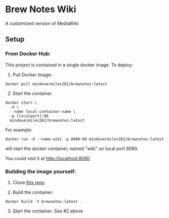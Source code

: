 # Brew Notes Wiki

A customized version of MediaWiki

## Setup

### From Docker Hub:

This project is contained in a single docker image. To deploy:

1. Pull Docker Image:

`docker pull mindovermiles262/brewnotes:latest`

2. Start the container
```
docker start \
  -d \
  --name local-container-name \
  -p [localport]:80
  mindovermiles262/brewnotes:latest
```

For example:

`docker run -d --name wiki -p 8080:80 mindovermiles262/brewnotes:latest`

will start the docker container, named "wiki" on local port 8080.

You could visit it at [http://localhost:8080](http://localhost:8080)

### Building the image yourself:

1. Clone [this repo](https://github.com/mindovermiles262/brewnotes)

2. Build the container:

`docker build -t brewnotes:latest .`

3. Start the container: See #2 above


